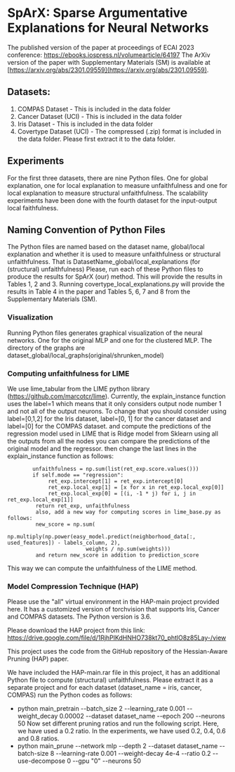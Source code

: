 # SpArX: Sparse Argumentative Explanations for Neural Networks

The published version of the paper at proceedings of ECAI 2023 conference: https://ebooks.iospress.nl/volumearticle/64197
The ArXiv version of the paper with Supplementary Materials (SM) is available at [https://arxiv.org/abs/2301.09559](https://arxiv.org/abs/2301.09559).
## Datasets:
1. COMPAS Dataset - This is included in the data folder
2. Cancer Dataset (UCI) - This is included in the data folder
3. Iris Dataset - This is included in the data folder
4. Covertype Dataset (UCI) - The compressed (.zip) format is included in the data folder. Please first extract it to the data folder. 

## Experiments
For the first three datasets, there are nine Python files. One for global explanation, one for local explanation to measure unfaithfulness and one for local explanation to measure structural unfaithfulness. The scalability experiments have been done with the fourth dataset for the input-output local faithfulness. 

## Naming Convention of Python Files
The Python files are named based on the dataset name, global/local explanation and whether it is used to measure unfaithfulness or structural unfaithfulness.
That is DatasetName_global/local_explanations (for (structural) unfaithfulness)
Please, run each of these Python files to produce the results for SpArX (our) method. This will provide the results in Tables 1, 2 and 3. 
Running covertype_local_explanations.py will provide the results in Table 4 in the paper and Tables 5, 6, 7 and 8 from the Supplementary Materials (SM). 

### Visualization
Running Python files generates graphical visualization of the neural networks. One for the original MLP and one for the clustered MLP. 
The directory of the graphs are dataset_global/local_graphs(original/shrunken_model)

 
### Computing unfaithfulness for LIME 
We use lime_tabular from the LIME python library (https://github.com/marcotcr/lime). 
Currently, the explain_instance function uses the label=1 which means that it only considers output node number 1 and not all of the output neurons.
  To change that you should consider using label=[0,1,2] for the Iris dataset, label=[0, 1] for the cancer dataset and label=[0] for the COMPAS dataset. and compute the predictions of the regression model used
            in LIME that is Ridge model from Sklearn using all the outputs from all the nodes you can compare the predictions of the original model and the
            regressor.
            then change the last lines in the explain_instance function as follows:
            
            unfaithfulness = np.sum(list(ret_exp.score.values()))
            if self.mode == "regression":
                 ret_exp.intercept[1] = ret_exp.intercept[0]
                 ret_exp.local_exp[1] = [x for x in ret_exp.local_exp[0]]
                 ret_exp.local_exp[0] = [(i, -1 * j) for i, j in ret_exp.local_exp[1]]
             return ret_exp, unfaithfulness
             also, add a new way for computing scores in lime_base.py as follows:
             new_score = np.sum(
                 np.multiply(np.power(easy_model.predict(neighborhood_data[:, used_features]) - labels_column, 2),
                             weights / np.sum(weights)))
             and return new_score in addition to prediction_score


This way we can compute the unfaithfulness of the LIME method.

### Model Compression Technique (HAP)
Please use the "all" virtual environment in the HAP-main project provided here. 
It has a customized version of torchvision 
that supports Iris, Cancer and COMPAS datasets. The Python version is 3.6. 

Please download the HAP project from this link: https://drive.google.com/file/d/1RjhPlKdHNHO738kt70_phtlO8z85Lay-/view

This project uses the code from the GitHub repository of the Hessian-Aware Pruning (HAP) paper.

We have included the HAP-main.rar file in this project, it has an additional Python file to compute (structural) unfaithfulness. 
Please extract it as a separate project and for each dataset (dataset_name = iris, cancer, COMPAS) run the Python codes as follows:

* python main_pretrain --batch_size 2 --learning_rate 0.001 --weight_decay 0.00002 --dataset dataset_name --epoch 200 --neurons 50
Now set different pruning ratios and run the following script. Here, we have used a 0.2 ratio. In the experiments, we have used 0.2, 0.4, 0.6 and 0.8 ratios. 
* python main_prune --network mlp --depth 2 --dataset dataset_name --batch-size 8 --learning-rate 0.001 --weight-decay 4e-4 --ratio 0.2 --use-decompose 0 --gpu "0" --neurons 50

